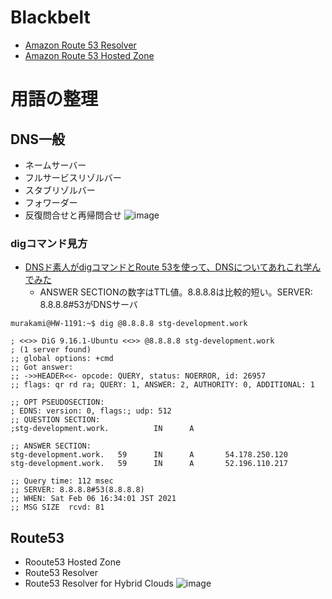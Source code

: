 # Blackbelt
- [Amazon Route 53 Resolver](https://d1.awsstatic.com/webinars/jp/pdf/services/20191016_AWS_Blackbelt_Route53_Resolver.pdf)
- [Amazon Route 53 Hosted Zone](https://d1.awsstatic.com/webinars/jp/pdf/services/20191105_AWS_Blackbelt_Route53_Hosted_Zone_A.pdf)

# 用語の整理
## DNS一般
- ネームサーバー
- フルサービスリゾルバー
- スタブリゾルバー
- フォワーダー
- 反復問合せと再帰問合せ
![image](https://user-images.githubusercontent.com/60077121/102025914-41bef600-3dde-11eb-9205-425d81ae1ffa.png)

### digコマンド見方
- [DNSド素人がdigコマンドとRoute 53を使って、DNSについてあれこれ学んでみた](https://dev.classmethod.jp/articles/dig-route53-begginer/)
  - ANSWER SECTIONの数字はTTL値。8.8.8.8は比較的短い。SERVER: 8.8.8.8#53がDNSサーバ
```
murakami@HW-1191:~$ dig @8.8.8.8 stg-development.work

; <<>> DiG 9.16.1-Ubuntu <<>> @8.8.8.8 stg-development.work
; (1 server found)
;; global options: +cmd
;; Got answer:
;; ->>HEADER<<- opcode: QUERY, status: NOERROR, id: 26957
;; flags: qr rd ra; QUERY: 1, ANSWER: 2, AUTHORITY: 0, ADDITIONAL: 1

;; OPT PSEUDOSECTION:
; EDNS: version: 0, flags:; udp: 512
;; QUESTION SECTION:
;stg-development.work.          IN      A

;; ANSWER SECTION:
stg-development.work.   59      IN      A       54.178.250.120
stg-development.work.   59      IN      A       52.196.110.217

;; Query time: 112 msec
;; SERVER: 8.8.8.8#53(8.8.8.8)
;; WHEN: Sat Feb 06 16:34:01 JST 2021
;; MSG SIZE  rcvd: 81
```

## Route53
- Rooute53 Hosted Zone
- Route53 Resolver
- Route53 Resolver for Hybrid Clouds
![image](https://user-images.githubusercontent.com/60077121/102026284-4edce480-3de0-11eb-8c14-c20f73ccb35f.png)


